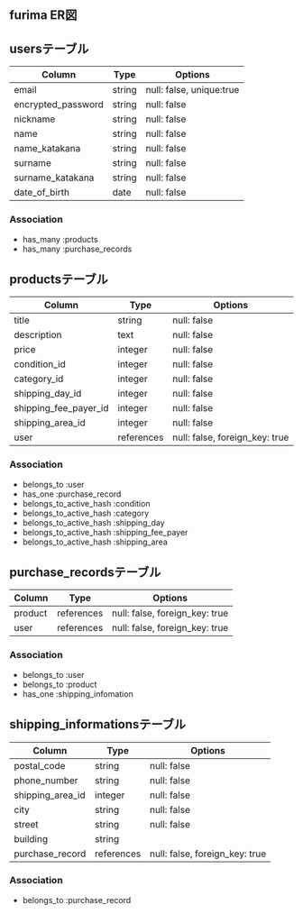 ## furima ER図

## usersテーブル

| Column             | Type   | Options                  |
| ------------------ | ------ | ------------------------ |
| email              | string | null: false, unique:true |
| encrypted_password | string | null: false              |
| nickname           | string | null: false              |
| name               | string | null: false              |
| name_katakana      | string | null: false              |
| surname            | string | null: false              |
| surname_katakana   | string | null: false              |
| date_of_birth      | date   | null: false              |

### Association
- has_many :products
- has_many :purchase_records

## productsテーブル

| Column                | Type       | Options                        |
| --------------------- | ---------- | ------------------------------ |
| title                 | string     | null: false                    |
| description           | text       | null: false                    |
| price                 | integer    | null: false                    |
| condition_id          | integer    | null: false                    |
| category_id           | integer    | null: false                    |
| shipping_day_id       | integer    | null: false                    |
| shipping_fee_payer_id | integer    | null: false                    |
| shipping_area_id      | integer    | null: false                    |
| user                  | references | null: false, foreign_key: true |

### Association
- belongs_to :user
- has_one :purchase_record
- belongs_to_active_hash :condition
- belongs_to_active_hash :category
- belongs_to_active_hash :shipping_day
- belongs_to_active_hash :shipping_fee_payer
- belongs_to_active_hash :shipping_area

## purchase_recordsテーブル

| Column     | Type       | Options                        |
| ---------- | ---------- | ------------------------------ |
| product    | references | null: false, foreign_key: true |
| user       | references | null: false, foreign_key: true |

### Association
- belongs_to :user
- belongs_to :product
- has_one :shipping_infomation

## shipping_informationsテーブル

| Column           | Type           | Options                        |
| ---------------- | -------------- | ------------------------------ |
| postal_code      | string         | null: false                    |
| phone_number     | string         | null: false                    |
| shipping_area_id | integer        | null: false                    |
| city             | string         | null: false                    |
| street           | string         | null: false                    |
| building         | string         |                                |
| purchase_record  | references     | null: false, foreign_key: true |



### Association
- belongs_to :purchase_record